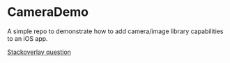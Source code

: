 # CameraDemo

A simple repo to demonstrate how to add camera/image library capabilities to an iOS app.

[Stackoverlay question](https://stackoverflow.com/questions/39812390/how-to-load-image-from-camera-or-photo-library-in-swift/39812909#39812909)
